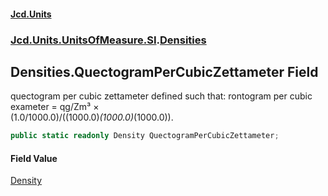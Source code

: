 #### [Jcd.Units](index.md 'index')
### [Jcd.Units.UnitsOfMeasure.SI](Jcd.Units.UnitsOfMeasure.SI.md 'Jcd.Units.UnitsOfMeasure.SI').[Densities](Densities.md 'Jcd.Units.UnitsOfMeasure.SI.Densities')

## Densities.QuectogramPerCubicZettameter Field

quectogram per cubic zettameter defined such that: rontogram per cubic exameter = qg/Zm³ ×  
(1.0/1000.0)/((1000.0)*(1000.0)*(1000.0)).

```csharp
public static readonly Density QuectogramPerCubicZettameter;
```

#### Field Value
[Density](Density.md 'Jcd.Units.UnitTypes.Density')